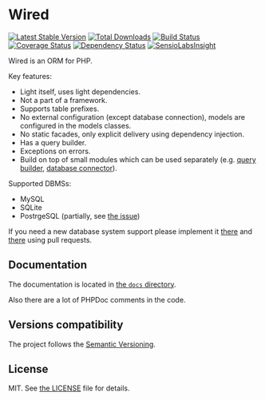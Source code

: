 # Wired

[![Latest Stable Version](https://poser.pugx.org/finesse/wired/v/stable)](https://packagist.org/packages/finesse/wired)
[![Total Downloads](https://poser.pugx.org/finesse/wired/downloads)](https://packagist.org/packages/finesse/wired)
[![Build Status](https://php-eye.com/badge/finesse/wired/tested.svg)](https://travis-ci.org/FinesseRus/Wired)
[![Coverage Status](https://coveralls.io/repos/github/FinesseRus/Wired/badge.svg?branch=master)](https://coveralls.io/github/FinesseRus/Wired?branch=master)
[![Dependency Status](https://www.versioneye.com/php/finesse:wired/badge)](https://www.versioneye.com/php/finesse:wired)
[![SensioLabsInsight](https://insight.sensiolabs.com/projects/57f28947-02f4-4623-9992-e403222a1b9d/mini.png)](https://insight.sensiolabs.com/projects/57f28947-02f4-4623-9992-e403222a1b9d)

Wired is an ORM for PHP.

Key features:

* Light itself, uses light dependencies.
* Not a part of a framework.
* Supports table prefixes.
* No external configuration (except database connection), models are configured in the models classes.
* No static facades, only explicit delivery using dependency injection.
* Has a query builder.
* Exceptions on errors.
* Build on top of small modules which can be used separately (e.g. 
  [query builder](https://github.com/FinesseRus/QueryScribe), 
  [database connector](https://github.com/FinesseRus/MicroDB)).

Supported DBMSs:

* MySQL
* SQLite
* PostrgeSQL (partially, see [the issue](https://github.com/FinesseRus/MicroDB#known-problems))

If you need a new database system support please implement it [there](https://github.com/FinesseRus/MicroDB) and 
[there](https://github.com/FinesseRus/QueryScribe) using pull requests.


## Documentation

The documentation is located in [the `docs` directory](docs/getting-started.md).

Also there are a lot of PHPDoc comments in the code.


## Versions compatibility

The project follows the [Semantic Versioning](http://semver.org).


## License

MIT. See [the LICENSE](LICENSE) file for details.
